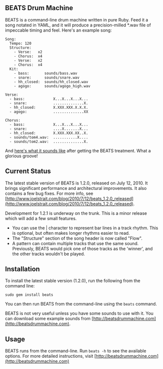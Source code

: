 BEATS Drum Machine
------------------

BEATS is a command-line drum machine written in pure Ruby. Feed it a song notated in YAML, and it will produce a precision-milled *.wav file of impeccable timing and feel. Here's an example song:

    Song:
      Tempo: 120
      Structure:
        - Verse:   x2
        - Chorus:  x4
        - Verse:   x2
        - Chorus:  x4
      Kit:
        - bass:       sounds/bass.wav
        - snare:      sounds/snare.wav
        - hh_closed:  sounds/hh_closed.wav
        - agogo:      sounds/agogo_high.wav

    Verse:
      - bass:             X...X...X...X...
      - snare:            ..............X.
      - hh_closed:        X.XXX.XXX.X.X.X.
      - agogo:            ..............XX

    Chorus:
      - bass:             X...X...X...X...
      - snare:            ....X.......X...
      - hh_closed:        X.XXX.XXX.XX..X.
      - sounds/tom4.wav:  ...........X....
      - sounds/tom2.wav:  ..............X.

And [here's what it sounds like](http://beatsdrummachine.com/beat.mp3) after getting the BEATS treatment. What a glorious groove!


Current Status
--------------

The latest stable version of BEATS is 1.2.0, released on July 12, 2010. It brings significant performance and architectural improvements. It also contains a few bug fixes. For more info, see [http://www.joelstrait.com/blog/2010/7/12/beats_1.2.0_released](http://www.joelstrait.com/blog/2010/7/12/beats_1.2.0_released).

Development for 1.2.1 is underway on the trunk. This is a minor release which will add a few small features.

* You can use the | character to represent bar lines in a track rhythm. This is optional, but often makes longer rhythms easier to read.
* The "Structure" section of the song header is now called "Flow".
* A pattern can contain multiple tracks that use the same sound. Previously, BEATS would pick one of those tracks as the 'winner', and the other tracks wouldn't be played.


Installation
------------

To install the latest stable version (1.2.0), run the following from the command line:

    sudo gem install beats

You can then run BEATS from the command-line using the `beats` command.

BEATS is not very useful unless you have some sounds to use with it. You can download some example sounds from [http://beatsdrummachine.com](http://beatsdrummachine.com).


Usage
-----

BEATS runs from the command-line. Run `beats -h` to see the available options. For more detailed instructions, visit [http://beatsdrummachine.com](http://beatsdrummachine.com)
